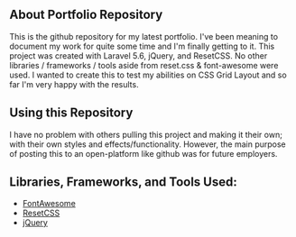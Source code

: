 ## About Portfolio Repository

This is the github repository for my latest portfolio. I've been meaning to document my work for quite some time and I'm finally getting to it. This project was created with Laravel 5.6, jQuery, and ResetCSS. No other libraries / frameworks / tools aside from reset.css & font-awesome were used. I wanted to create this to test my abilities on CSS Grid Layout and so far I'm very happy with the results.

## Using this Repository

I have no problem with others pulling this project and making it their own; with their own styles and effects/functionality. However, the main purpose of posting this to an open-platform like github was for future employers.

## Libraries, Frameworks, and Tools Used:

- [FontAwesome](https://fontawesome.com/)
- [ResetCSS](https://meyerweb.com/eric/tools/css/reset/)
- [jQuery](http://jquery.com/)
